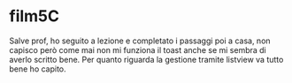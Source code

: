 # film5C
Salve prof, ho seguito a lezione e completato i passaggi poi a casa, non capisco però come mai non mi funziona il toast anche se mi sembra di averlo scritto bene. Per quanto riguarda la gestione tramite listview va tutto bene ho capito.
